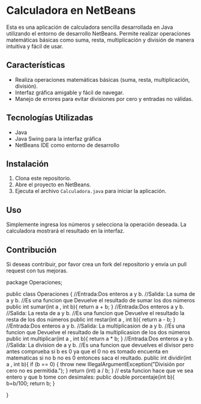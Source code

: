 # Calculadora en NetBeans

Esta es una aplicación de calculadora sencilla desarrollada en Java utilizando el entorno de desarrollo NetBeans. Permite realizar operaciones matemáticas básicas como suma, resta, multiplicación y división de manera intuitiva y fácil de usar.

## Características
- Realiza operaciones matemáticas básicas (suma, resta, multiplicación, división).
- Interfaz gráfica amigable y fácil de navegar.
- Manejo de errores para evitar divisiones por cero y entradas no válidas.

## Tecnologías Utilizadas
- Java
- Java Swing para la interfaz gráfica
- NetBeans IDE como entorno de desarrollo

## Instalación
1. Clona este repositorio.
2. Abre el proyecto en NetBeans.
3. Ejecuta el archivo `Calculadora.java` para iniciar la aplicación.

## Uso
Simplemente ingresa los números y selecciona la operación deseada. La calculadora mostrará el resultado en la interfaz.

## Contribución
Si deseas contribuir, por favor crea un fork del repositorio y envía un pull request con tus mejoras.




package Operaciones;

public class Operaciones {
   //Entrada:Dos enteros a y b.
//Salida: La suma de a y b.
//Es una funcion que Devuelve el resultado de sumar los dos números
    public int sumar(int a , int b){
        return a + b;
    }
    //Entrada:Dos enteros a y b.
//Salida: La resta de a y b.
//Es una funcion que Devuelve el resultado la resta de los dos números
    public int restar(int a , int b){
        return a - b;
    }
    //Entrada:Dos enteros a y b.
//Salida: La multiplicasion de a y b.
//Es una funcion que Devuelve el resultado de la multiplicasion de los dos números
    public int multiplicar(int a , int b){
        return a * b;
    }
    //Entrada:Dos enteros a y b.
//Salida: La division de a y b.
//Es una funcion que devuelves el divisor pero antes comprueba si b es 0 ya que el 0 no es tomado encuenta en matematicas si no b no es 0 entonces saca el reultado.
    public int dividir(int a , int b){
        if (b == 0) {
            throw new IllegalArgumentException("División por cero no es permitida.");
        }
        return (int) a / b;
    }
    // esta funcion hace que ve sea entero y que b tome con desimales:
    public double porcentaje(int b){
        b=b/100;
        return b;
    }
    
}

